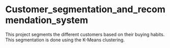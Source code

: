 # Customer_segmentation_and_recommendation_system
This project segments the different customers based on their buying habits. This segmentation is done using the K-Means clustering.
